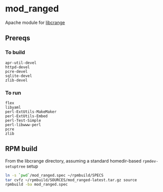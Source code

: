 mod_ranged
==========
Apache module for [libcrange](https://github.com/boinger/libcrange)

## Prereqs
### To build
    apr-util-devel
    httpd-devel
    pcre-devel
    sqlite-devel
    zlib-devel

### To run
    flex
    libyaml
    perl-ExtUtils-MakeMaker
    perl-ExtUtils-Embed
    perl-Test-Simple
    perl-libwww-perl
    pcre
    zlib

## RPM build

From the libcrange directory, assuming a standard homedir-based `rpmdev-setuptree` setup
```bash
ln -s `pwd`/mod_ranged.spec ~/rpmbuild/SPECS
tar cvfz ~/rpmbuild/SOURCES/mod_ranged-latest.tar.gz source
rpmbuild -ba mod_ranged.spec
```